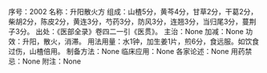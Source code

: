 序号：2002
名称：升阳散火方
组成：山楂5分，黄芩4分，甘草2分，干葛2分，柴胡2分，陈皮2分，黄连3分，芍药3分，防风3分，连翘3分，当归尾3分，蔓荆子3分。
出处：《医部全录》卷四二一引《医贯》。
主治：None
加减：None
功效：升阳，散火，消滞。
用法用量：水1钟，加生姜1片，煎6分，食远服。如饮食过伤，山楂倍用。
制备方法：None
临床应用：None
各家论述：None
用药禁忌：None
附注：None
